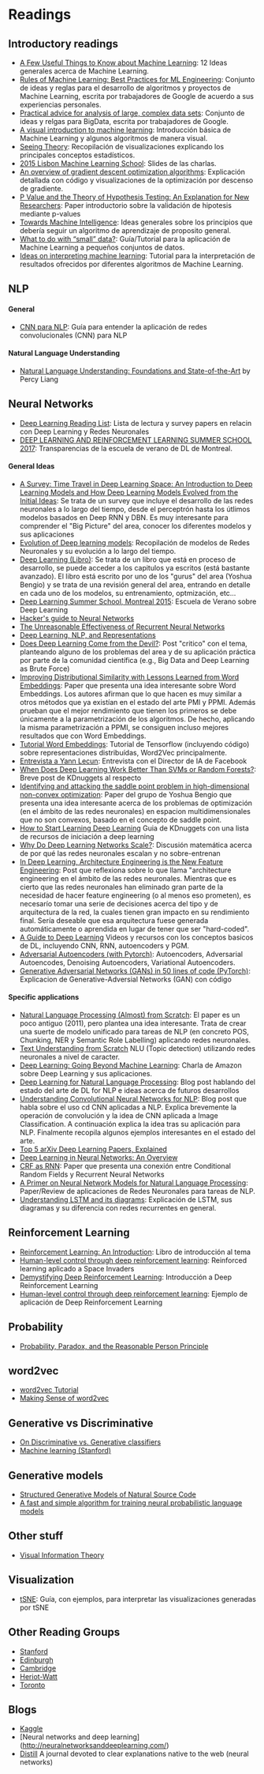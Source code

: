 # Readings

## Introductory readings
- [A Few Useful Things to Know about Machine Learning](https://homes.cs.washington.edu/~pedrod/papers/cacm12.pdf): 12 Ideas generales acerca de Machine Learning.
- [Rules of Machine Learning: Best Practices for ML Engineering](http://martin.zinkevich.org/rules_of_ml/rules_of_ml.pdf): Conjunto de ideas y reglas para el desarrollo de algoritmos y proyectos de Machine Learning, escrita por trabajadores de Google de acuerdo a sus experiencias personales.
- [Practical advice for analysis of large, complex data sets](http://www.unofficialgoogledatascience.com/2016/10/practical-advice-for-analysis-of-large.html): Conjunto de ideas y relgas para BigData, escrita por trabajadores de Google.
- [A visual introduction to machine learning](http://www.r2d3.us/visual-intro-to-machine-learning-part-1/): Introducción básica de Machine Learning y algunos algoritmos de manera visual.
- [Seeing Theory](http://students.brown.edu/seeing-theory/): Recopilación de visualizaciones explicando los principales conceptos estadísticos.
- [2015 Lisbon Machine Learning School](http://lxmls.it.pt/2015/?page_id=24): Slides de las charlas.
- [An overview of gradient descent optimization algorithms](http://sebastianruder.com/optimizing-gradient-descent/): Explicación detallada con código y visualizaciones de la optimización por descenso de gradiente.
- [P Value and the Theory of Hypothesis Testing: An Explanation for New Researchers](http://www.ncbi.nlm.nih.gov/pmc/articles/PMC2816758/pdf/11999_2009_Article_1164.pdf): Paper introductorio sobre la validación de hipotesis mediante p-values
- [Towards Machine Intelligence](http://arxiv.org/pdf/1603.08262v1.pdf): Ideas generales sobre los principios que debería seguir un algoritmo de aprendizaje de proposito general.
- [What to do with “small” data?](https://medium.com/rants-on-machine-learning/what-to-do-with-small-data-d253254d1a89#.jtxdqg58s): Guía/Tutorial para la aplicación de Machine Learning a pequeños conjuntos de datos.
- [Ideas on interpreting machine learning](https://www.oreilly.com/ideas/ideas-on-interpreting-machine-learning?utm_campaign=Revue%20newsletter&utm_medium=Newsletter&utm_source=revue): Tutorial para la interpretación de resultados ofrecidos por diferentes algoritmos de Machine Learning.

## NLP

#### General
- [CNN para NLP](http://www.wildml.com/2015/11/understanding-convolutional-neural-networks-for-nlp/): Guía para entender la aplicación de redes convolucionales (CNN) para NLP 

#### Natural Language Understanding
- [Natural Language Understanding: Foundations and State-of-the-Art](http://icml.cc/2015/tutorials/icml2015-nlu-tutorial.pdf) by Percy Liang


## Neural Networks
- [Deep Learning Reading List](http://deeplearning.net/reading-list/): Lista de lectura y survey papers en relacin con Deep Learning y Redes Neuronales
- [DEEP LEARNING AND REINFORCEMENT LEARNING SUMMER SCHOOL 2017](https://mila.umontreal.ca/en/cours/deep-learning-summer-school-2017/slides/): Transparencias de la escuela de verano de DL de Montreal.

#### General Ideas
- [A Survey: Time Travel in Deep Learning Space: An Introduction to Deep Learning Models and How Deep Learning Models Evolved from the Initial Ideas](http://arxiv.org/abs/1510.04781): Se trata de un survey que incluye el desarrollo de las redes neuronales a lo largo del tiempo, desde el perceptrón hasta los útlimos modelos basados en Deep RNN y DBN. Es muy interesante para comprender el "Big Picture" del area, conocer los diferentes modelos y sus aplicaciones
- [Evolution of Deep learning models](http://www.datasciencecentral.com/m/blogpost?id=6448529%3ABlogPost%3A305709): Recopilación de modelos de Redes Neuronales y su evolución a lo largo del tiempo.
- [Deep Learning (Libro)](http://www.deeplearningbook.org/): Se trata de un libro que está en proceso de desarrollo, se puede acceder a los capitulos ya escritos (está bastante avanzado). El libro está escrito por uno de los "gurus" del area (Yoshua Bengio) y se trata de una revisión general del area, entrando en detalle en cada uno de los modelos, su entrenamiento, optmización, etc...
- [Deep Learning Summer School, Montreal 2015](http://videolectures.net/deeplearning2015_montreal/): Escuela de Verano sobre Deep Learning
- [Hacker's guide to Neural Networks](http://karpathy.github.io/neuralnets/)
- [The Unreasonable Effectiveness of Recurrent Neural Networks](http://karpathy.github.io/2015/05/21/rnn-effectiveness/)
- [Deep Learning, NLP, and Representations](http://colah.github.io/posts/2014-07-NLP-RNNs-Representations/)
- [Does Deep Learning Come from the Devil?](http://www.kdnuggets.com/2015/10/deep-learning-vapnik-einstein-devil-yandex-conference.html): Post "critico" con el tema, planteando alguno de los problemas del area y de su aplicación práctica por parte de la comunidad científica (e.g., Big Data and Deep Learning as Brute Force)
- [Improving Distributional Similarity with Lessons Learned from Word Embeddings](https://levyomer.files.wordpress.com/2015/03/improving-distributional-similarity-tacl-2015.pdf): Paper que presenta una idea interesante sobre Word Embeddings. Los autores afirman que lo que hacen es muy similar a otros métodos que ya existían en el estado del arte PMI y PPMI. Además prueban que el mejor rendimiento que tienen los primeros se debe únicamente a la parametrización de los algoritmos. De hecho, aplicando la misma parametrización a PPMI, se consiguen incluso mejores resultados que con Word Embeddings.
- [Tutorial Word Embeddings](https://www.tensorflow.org/tutorials/word2vec): Tutorial de Tensorflow (incluyendo código) sobre representaciones distribuídas, Word2Vec principalmente.
- [Entrevista a Yann Lecun](https://www.newscientist.com/article/dn28456-im-going-to-make-facebooks-ai-predict-what-happen-in-videos/): Entrevista con el Director de IA de Facebook
- [When Does Deep Learning Work Better Than SVMs or Random Forests?](http://www.kdnuggets.com/2016/04/deep-learning-vs-svm-random-forest.html): Breve post de KDnuggets al respecto
- [Identifying and attacking the saddle point problem in high-dimensional non-convex optimization](http://papers.nips.cc/paper/5486-identifying-and-attacking-the-saddle-point-problem-in-high-dimensional-non-convex-optimization.pdf): Paper del grupo de Yoshua Bengio que presenta una idea interesante acerca de los problemas de optimización (en el ámbito de las redes neuronales) en espacion multidimensionales que no son convexos, basado en el concepto de saddle point.
- [How to Start Learning Deep Learning](http://www.kdnuggets.com/2016/07/start-learning-deep-learning.html) Guia de KDnuggets con una lista de recursos de iniciación a deep learning
- [Why Do Deep Learning Networks Scale?](http://www.kdnuggets.com/2016/07/deep-learning-networks-scale.html): Discusión matemática acerca de por qué las redes neuronales escalan y no sobre-entrenan
- [In Deep Learning, Architecture Engineering is the New Feature Engineering](http://www.kdnuggets.com/2016/07/deep-learning-architecture-engineering-feature-engineering.html): Post que reflexiona sobre lo que llama "architecture engineering en el ámbito de las redes neuronales. Mientras que es cierto que las redes neuronales han eliminado gran parte de la necesidad de hacer feature engineering (o al menos eso prometen), es necesarío tomar una serie de decisiones acerca del tipo y de arquitectura de la red, la cuales tienen gran impacto en su rendimiento final. Sería deseable que esa arquitectura fuese generada automáticamente o aprendida en lugar de tener que ser "hard-coded".
- [A Guide to Deep Learning](http://yerevann.com/a-guide-to-deep-learning/) Videos y recursos con los conceptos basicos de DL, incluyendo CNN, RNN, autoencoders y PGM.
- [Adversarial Autoencoders (with Pytorch)](https://blog.paperspace.com/adversarial-autoencoders-with-pytorch/): Autoencoders, Adversarial Autoencodes, Denoising Autoencoders, Variational Autoencoders.
- [Generative Adversarial Networks (GANs) in 50 lines of code (PyTorch)](https://medium.com/@devnag/generative-adversarial-networks-gans-in-50-lines-of-code-pytorch-e81b79659e3f#.j9fs8b452): Explicacion de Generative-Adversial Networks (GAN) con código

#### Specific applications
- [Natural Language Processing (Almost) from Scratch](http://arxiv.org/abs/1103.0398): El paper es un poco antiguo (2011), pero plantea una idea interesante. Trata de crear una suerte de modelo unificado para tareas de NLP (en concreto POS, Chunking, NER y Semantic Role Labelling) aplicando redes neuronales.
- [Text Understanding from Scratch](https://arxiv.org/pdf/1502.01710v5.pdf) NLU (Topic detection) utilizando redes neuronales a nivel de caracter.
- [Deep Learning: Going Beyond Machine Learning](https://www.youtube.com/watch?v=Ra6m70d3t0o): Charla de Amazon sobre Deep Learning y sus aplicaciones.
- [Deep Learning for Natural Language Processing](http://21ct.com/blog/deep-learning-for-natural-language-processing/): Blog post hablando del estado del arte de DL for NLP e ideas acerca de futuros desarrollos
- [Understanding Convolutional Neural Networks for NLP](http://www.kdnuggets.com/2015/11/understanding-convolutional-neural-networks-nlp.html): Blog post que habla sobre el uso cd CNN aplicadas a NLP. Explica brevemente la operación de convolución y la idea de CNN aplicada a Image Classification. A continuación explica la idea tras su aplicación para NLP. Finalmente recopila algunos ejemplos interesantes en el estado del arte.
- [Top 5 arXiv Deep Learning Papers, Explained](http://www.kdnuggets.com/2015/10/top-arxiv-deep-learning-papers-explained.html/2)
- [Deep Learning in Neural Networks: An Overview](http://arxiv.org/pdf/1404.7828v4.pdf)
- [CRF as RNN](http://www.robots.ox.ac.uk/~szheng/papers/CRFasRNN.pdf): Paper que presenta una conexión entre Conditional Random Fields y Recurrent Neural Networks
- [A Primer on Neural Network Models for Natural Language Processing](http://u.cs.biu.ac.il/~yogo/nnlp.pdf): Paper/Review de aplicaciones de Redes Neuronales para tareas de NLP.
- [Understanding LSTM and its diagrams](https://medium.com/@shiyan/understanding-lstm-and-its-diagrams-37e2f46f1714#.ycy85ffm3): Explicación de LSTM, sus diagramas y su diferencia con redes recurrentes en general.

## Reinforcement Learning
- [Reinforcement Learning: An Introduction](http://people.inf.elte.hu/lorincz/Files/RL_2006/SuttonBook.pdf): Libro de introducción al tema
- [Human-level control through deep reinforcement learning](http://www.nature.com/nature/journal/v518/n7540/full/nature14236.html): Reinforced learning aplicado a Space Invaders
- [Demystifying Deep Reinforcement Learning](http://www.nervanasys.com/demystifying-deep-reinforcement-learning/): Introducción a Deep Reinforcement Learning
- [Human-level control through deep reinforcement learning](http://www.nature.com/nature/journal/v518/n7540/full/nature14236.html): Ejemplo de aplicación de Deep Reinforcement Learning

## Probability
- [Probability, Paradox, and the Reasonable Person Principle](http://nbviewer.ipython.org/url/norvig.com/ipython/Probability.ipynb)

## word2vec
- [word2vec Tutorial](http://rare-technologies.com/word2vec-tutorial/)
- [Making Sense of word2vec](http://rare-technologies.com/making-sense-of-word2vec/)

## Generative vs Discriminative
- [On Discriminative vs. Generative classifiers](http://ai.stanford.edu/~ang/papers/nips01-discriminativegenerative.pdf)
- [Machine learning (Stanford)](https://www.youtube.com/watch?v=qRJ3GKMOFrE)

## Generative models
- [Structured Generative Models of Natural Source Code](http://jmlr.org/proceedings/papers/v32/maddison14.pdf)
- [A fast and simple algorithm for training neural probabilistic language models](https://www.cs.toronto.edu/~amnih/papers/ncelm.pdf)

## Other stuff
- [Visual Information Theory](http://colah.github.io/posts/2015-09-Visual-Information/)

## Visualization
- [tSNE](http://distill.pub/2016/misread-tsne/): Guía, con ejemplos, para interpretar las visualizaciones generadas por tSNE

## Other Reading Groups
- [Stanford](http://nlp.stanford.edu/read/)
- [Edinburgh](https://wiki.inf.ed.ac.uk/MLforNLP/WebHome)
- [Cambridge](http://www.wiki.cl.cam.ac.uk/rowiki/NaturalLanguage/ReadingGroup)
- [Heriot-Watt](https://sites.google.com/site/hwmlreadinggroup/)
- [Toronto](http://learning.cs.toronto.edu/mlreading.html)

## Blogs
- [Kaggle](http://blog.kaggle.com/)
- [Neural networks and deep learning] (http://neuralnetworksanddeeplearning.com/)
- [Distill](http://distill.pub) A journal devoted to clear explanations native to the web (neural networks)


